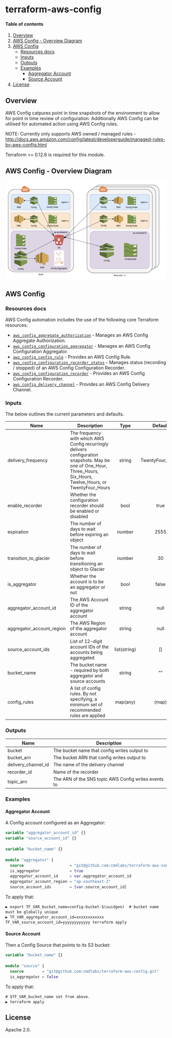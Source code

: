 <!-- vim: set ft=markdown: -->
# terraform-aws-config

#### Table of contents

1. [Overview](#overview)
2. [AWS Config - Overview Diagram](#aws-config---overview-diagram)
3. [AWS Config](#aws-config)
    * [Resources docs](#resources-docs)
    * [Inputs](#inputs)
    * [Outputs](#outputs)
    * [Examples](#examples)
        - [Aggregator Account](#aggregator-account)
        - [Source Account](#source-account)
4. [License](#license)

## Overview

AWS Config catpures point in time snapshots of the environment to allow for point in time review of configuration. Additionally AWS Config can be utilised for automated action using AWS Config rules.

NOTE: Currently only supports AWS owned / managed rules - http://docs.aws.amazon.com/config/latest/developerguide/managed-rules-by-aws-config.html

Terraform >= 0.12.6 is required for this module.

## AWS Config - Overview Diagram

![AWSConfig|medium](docs/AWSConfig.png)

## AWS Config

### Resources docs

AWS Config automation includes the use of the following core Terraform resources:

- [`aws_config_aggregate_authorization`](https://www.terraform.io/docs/providers/aws/r/aws_config_aggregate_authorization.html) - Manages an AWS Config Aggregate Authorization.
- [`aws_config_configuration_aggregator`](https://www.terraform.io/docs/providers/aws/r/aws_config_configuration_aggregator.html) - Manages an AWS Config Configuration Aggregator.
- [`aws_config_config_rule`](https://www.terraform.io/docs/providers/aws/r/config_config_rule.html) - Provides an AWS Config Rule.
- [`aws_config_configuration_recorder_status`](https://www.terraform.io/docs/providers/aws/r/aws_config_configuration_recorder_status.html) - Manages status (recording / stopped) of an AWS Config Configuration Recorder.
- [`aws_config_configuration_recorder`](https://www.terraform.io/docs/providers/aws/r/config_configuration_recorder.html) - Provides an AWS Config Configuration Recorder.
- [`aws_config_delivery_channel`](https://www.terraform.io/docs/providers/aws/r/config_delivery_channel.html) - Provides an AWS Config Delivery Channel.

### Inputs

The below outlines the current parameters and defaults.

| Name | Description | Type | Default | Required |
|------|-------------|:----:|:-------:|:--------:|
|delivery_frequency|The frequency with which AWS Config recurringly delivers configuration snapshots. May be one of One_Hour, Three_Hours, Six_Hours, Twelve_Hours, or TwentyFour_Hours|string|TwentyFour_Hours|No|
|enable_recorder|Whether the configuration recorder should be enabled or disabled|bool|true|No|
|expiration|The number of days to wait before expiring an object|number|2555|No|
|transition_to_glacier|The number of days to wait before transitioning an object to Glacier|number|30|No|
|is_aggregator|Whether the account is to be an aggregator or not|bool|false|No|
|aggregator_account_id|The AWS Account ID of the aggregator account|string|null|No|
|aggregator_account_region|The AWS Region of the aggregator account|string|null|No|
|source_account_ids|List of 12-digit account IDs of the accounts being aggregated|list(string)|[]|No|
|bucket_name|The bucket name - required by both aggregator and source accounts|string|""|No|
|config_rules|A list of config rules. By not specifying, a minimum set of recommended rules are applied|map(any)|(map)|No|

### Outputs

|Name|Description|
|------------|---------------------|
|bucket|The bucket name that config writes output to|
|bucket_arn|The bucket ARN that config writes output to|
|delivery_channel_id|The name of the delivery channel|
|recorder_id|Name of the recorder|
|topic_arn|The ARN of the SNS topic AWS Config writes events to|

### Examples

#### Aggregator Account

A Config account configured as an Aggregator:

```tf
variable "aggregator_account_id" {}
variable "source_account_id" {}

variable "bucket_name" {}

module "aggregator" {
  source                    = "git@github.com:cmdlabs/terraform-aws-config.git"
  is_aggregator             = true
  aggregator_account_id     = var.aggregator_account_id
  aggregator_account_region = "ap-southeast-2"
  source_account_ids        = [var.source_account_id]
```

To apply that:

```text
▶ export TF_VAR_bucket_name=config-bucket-$(uuidgen)  # bucket name must be globally unique
▶ TF_VAR_aggregator_account_id=xxxxxxxxxxxx TF_VAR_source_account_id=yyyyyyyyyyyy terraform apply
```

#### Source Account

Then a Config Source that points to its S3 bucket:

```tf
variable "bucket_name" {}

module "source" {
  source        = "git@github.com:cmdlabs/terraform-aws-config.git"
  is_aggregator = false
```

To apply that:

```text
# $TF_VAR_bucket_name set from above.
▶ terraform apply
```

## License

Apache 2.0.
